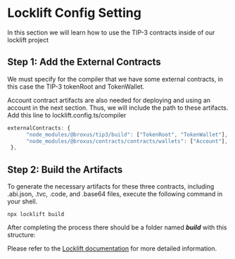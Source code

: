 # Locklift Config Setting

In this section we will learn how to use the TIP-3 contracts inside of our locklift project

## Step 1: Add the External Contracts

We must specify for the compiler that we have some external contracts, in this case the TIP-3 tokenRoot and TokenWallet.

Account contract artifacts are also needed for deploying and using an account in the next section. Thus, we will include the path to these artifacts.
Add this line to locklift.config.ts/compiler

```typescript
externalContracts: {
      "node_modules/@broxus/tip3/build": ["TokenRoot", "TokenWallet"],
      "node_modules/@broxus/contracts/contracts/wallets": ["Account"],
 },
```

## Step 2: Build the Artifacts

To generate the necessary artifacts for these three contracts, including .abi.json, .tvc, .code, and .base64 files, execute the following command in your shell.

````shell
npx locklift build
````

After completing the process there should be a folder named **_build_** with this structure:


<ImgContainer src= '/llStructure.png' width="50%" altText="buildStructure" />

Please refer to the [Locklift documentation]( https://docs.locklift.io/) for more detailed information.

<script lang="ts" >
import { defineComponent, ref, onMounted } from "vue";
import ImgContainer from "../../.vitepress/theme/components/shared/BKDImgContainer.vue"

export default defineComponent({
  name: "Diagrams",
  components :{
    ImgContainer
  },
  setup() {
    return {
    };
  },
});

</script>